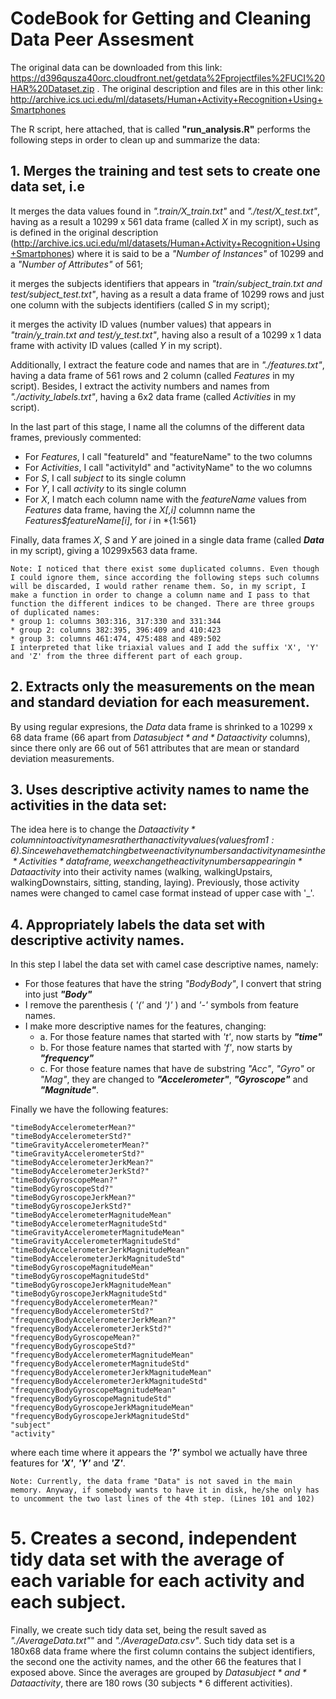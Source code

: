 # CodeBook for Getting and Cleaning Data Peer Assesment

The original data can be downloaded from this link:
  https://d396qusza40orc.cloudfront.net/getdata%2Fprojectfiles%2FUCI%20HAR%20Dataset.zip .
The original description and files are in this other link:
  http://archive.ics.uci.edu/ml/datasets/Human+Activity+Recognition+Using+Smartphones

The R script, here attached, that is called **"run_analysis.R"** performs the following steps in order to clean up and summarize the data:

## 1. Merges the training and test sets to create one data set, i.e

It merges the data values found in *".train/X_train.txt"* and *"./test/X_test.txt"*, having as a result a 10299 x 561 data frame (called *X* in my script), such as is defined in the original description (http://archive.ics.uci.edu/ml/datasets/Human+Activity+Recognition+Using+Smartphones) where it is said to be a *"Number of Instances"* of 10299 and a *"Number of Attributes"* of 561;

it merges the subjects identifiers that appears in *"train/subject_train.txt and test/subject_test.txt"*, having as a result a data frame of 10299 rows and just one column with the subjects identifiers (called *S* in my script);

it merges the activity ID values (number values) that appears in *"train/y_train.txt and test/y_test.txt"*, having also a result of a 10299 x 1 data frame with activity ID values (called *Y* in my script).

Additionally, I extract the feature code and names that are in *"./features.txt"*, having a data frame of 561 rows and 2 column (called *Features* in my script). Besides, I extract the activity numbers and names from *"./activity_labels.txt"*, having a 6x2 data frame (called *Activities* in my script).

In the last part of this stage, I name all the columns of the different data frames, previously commented:

* For *Features*, I call "featureId" and "featureName" to the two columns
* For *Activities*, I call "activityId" and "activityName" to the wo columns
* For *S*, I call *subject* to its single column
* For *Y*, I call *activity* to its single column
* For *X*, I match each column name with the *featureName* values from *Features* data frame, having the *X[,i]* columnn name the *Features$featureName[i]*, for *i* in *{1:561}

Finally, data frames *X*, *S* and *Y* are joined in a single data frame (called ***Data*** in my script), giving a 10299x563 data frame.

    Note: I noticed that there exist some duplicated columns. Even though I could ignore them, since according the following steps such columns will be discarded, I would rather rename them. So, in my script, I make a function in order to change a column name and I pass to that function the different indices to be changed. There are three groups of duplicated names: 
	* group 1: columns 303:316, 317:330 and 331:344
	* group 2: columns 382:395, 396:409 and 410:423
	* group 3: columns 461:474, 475:488 and 489:502
    I interpreted that like triaxial values and I add the suffix 'X', 'Y' and 'Z' from the three different part of each group.


## 2.  Extracts only the measurements on the mean and standard deviation for each measurement.

By using regular expresions, the *Data* data frame is shrinked to a 10299 x 68 data frame (66 apart from *Data$subject* and *Data$activity* columns), since there only are 66 out of 561 attributes that are mean or standard deviation measurements.

## 3. Uses descriptive activity names to name the activities in the data set:

The idea here is to change the *Data$activity* column into activity names rather than activity values (values from 1:6). Since we have the matching between activity numbers and activity names in the *Activities* data frame, we exchange the activity numbers appearing in *Data$activity* into their activity names (walking, walkingUpstairs, walkingDownstairs, sitting, standing, laying). Previously, those activity names were changed to camel case format instead of upper case with '_'.

## 4. Appropriately labels the data set with descriptive activity names.
In this step I label the data set with camel case descriptive names, namely:

* For those features that have the string *"BodyBody"*, I convert that string into just ***"Body"***
* I remove the parenthesis ( *'('* and *')'* ) and *'-'* symbols from feature names.
* I make more descriptive names for the features, changing:
	* a. For those feature names that started with *'t'*, now starts by ***"time"*** 
	* b. For those feature names that started with *'f'*, now starts by ***"frequency"***
	* c. For those feature names that have de substring *"Acc"*, *"Gyro"* or *"Mag"*, they are changed to ***"Accelerometer"***, ***"Gyroscope"*** and ***"Magnitude"***.

Finally we have the following features:

    "timeBodyAccelerometerMean?"
    "timeBodyAccelerometerStd?" 
    "timeGravityAccelerometerMean?"
    "timeGravityAccelerometerStd?"
    "timeBodyAccelerometerJerkMean?"
    "timeBodyAccelerometerJerkStd?"
    "timeBodyGyroscopeMean?"
    "timeBodyGyroscopeStd?"
    "timeBodyGyroscopeJerkMean?"
    "timeBodyGyroscopeJerkStd?" 
    "timeBodyAccelerometerMagnitudeMean"
    "timeBodyAccelerometerMagnitudeStd"
    "timeGravityAccelerometerMagnitudeMean"
    "timeGravityAccelerometerMagnitudeStd"
    "timeBodyAccelerometerJerkMagnitudeMean"
    "timeBodyAccelerometerJerkMagnitudeStd"
    "timeBodyGyroscopeMagnitudeMean"
    "timeBodyGyroscopeMagnitudeStd"
    "timeBodyGyroscopeJerkMagnitudeMean"
    "timeBodyGyroscopeJerkMagnitudeStd"
    "frequencyBodyAccelerometerMean?"
    "frequencyBodyAccelerometerStd?"
    "frequencyBodyAccelerometerJerkMean?"
    "frequencyBodyAccelerometerJerkStd?"
    "frequencyBodyGyroscopeMean?"
    "frequencyBodyGyroscopeStd?"
    "frequencyBodyAccelerometerMagnitudeMean"
    "frequencyBodyAccelerometerMagnitudeStd"
    "frequencyBodyAccelerometerJerkMagnitudeMean"
    "frequencyBodyAccelerometerJerkMagnitudeStd"
    "frequencyBodyGyroscopeMagnitudeMean"
    "frequencyBodyGyroscopeMagnitudeStd"
    "frequencyBodyGyroscopeJerkMagnitudeMean"
    "frequencyBodyGyroscopeJerkMagnitudeStd"
    "subject"
    "activity" 

where each time where it appears the ***'?'*** symbol we actually have three features for ***'X'***, ***'Y'*** and ***'Z'***.

    Note: Currently, the data frame "Data" is not saved in the main memory. Anyway, if somebody wants to have it in disk, he/she only has to uncomment the two last lines of the 4th step. (Lines 101 and 102)

# 5. Creates a second, independent tidy data set with the average of each variable for each activity and each subject. 

Finally, we create such tidy data set, being the result saved as *"./AverageData.txt"*" and *"./AverageData.csv"*. Such tidy data set is a 180x68 data frame where the first column contains the subject identifiers, the second one the activity names, and the other 66 the features that I exposed above. Since the averages are grouped by *Data$subject* and *Data$activity*, there are 180 rows (30 subjects * 6 different activities).


